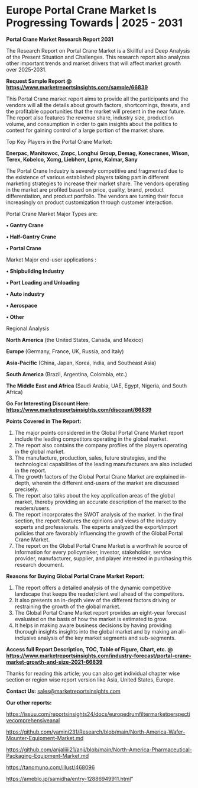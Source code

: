 # Europe Portal Crane Market Is Progressing Towards | 2025 - 2031

<strong>Portal Crane Market Research Report 2031</strong>

The Research Report on Portal Crane Market is a Skillful and Deep Analysis of the Present Situation and Challenges. This research report also analyzes other important trends and market drivers that will affect market growth over 2025-2031.

<strong>Request Sample Report @ <a href=https://www.marketreportsinsights.com/sample/66839>https://www.marketreportsinsights.com/sample/66839</a></strong>

This Portal Crane market report aims to provide all the participants and the vendors will all the details about growth factors, shortcomings, threats, and the profitable opportunities that the market will present in the near future. The report also features the revenue share, industry size, production volume, and consumption in order to gain insights about the politics to contest for gaining control of a large portion of the market share.

Top Key Players in the Portal Crane Market:

<strong>Enerpac, Manitowoc, Zmpc, Longhui Group, Demag, Konecranes, Wison, Terex, Kobelco, Xcmg, Liebherr, Lpmc, Kalmar, Sany</strong>

The Portal Crane Industry is severely competitive and fragmented due to the existence of various established players taking part in different marketing strategies to increase their market share. The vendors operating in the market are profiled based on price, quality, brand, product differentiation, and product portfolio. The vendors are turning their focus increasingly on product customization through customer interaction.

Portal Crane Market Major Types are:

<strong>• Gantry Crane

• Half-Gantry Crane

• Portal Crane</strong>

Market Major end-user applications :

<strong>• Shipbuilding Industry

• Port Loading and Unloading

• Auto industry

• Aerospace

• Other</strong>

Regional Analysis

</u><strong><b>North America</b></strong> (the United States, Canada, and Mexico)

<strong><b>Europe </b></strong>(Germany, France, UK, Russia, and Italy)

<strong><b>Asia-Pacific</b></strong> (China, Japan, Korea, India, and Southeast Asia)

<strong><b>South America</b></strong> (Brazil, Argentina, Colombia, etc.)

<strong><b>The Middle East and Africa</b></strong> (Saudi Arabia, UAE, Egypt, Nigeria, and South Africa)

<strong>Go For Interesting Discount Here: <a href=https://www.marketreportsinsights.com/discount/66839>https://www.marketreportsinsights.com/discount/66839</a></strong>

<strong>Points Covered in The Report:</strong>
<ol>
  <li>The major points considered in the Global Portal Crane Market report include the leading competitors operating in the global market.</li>
  <li>The report also contains the company profiles of the players operating in the global market.</li>
  <li>The manufacture, production, sales, future strategies, and the technological capabilities of the leading manufacturers are also included in the report.</li>
  <li>The growth factors of the Global Portal Crane Market are explained in-depth, wherein the different end-users of the market are discussed precisely.</li>
  <li>The report also talks about the key application areas of the global market, thereby providing an accurate description of the market to the readers/users.</li>
  <li>The report incorporates the SWOT analysis of the market. In the final section, the report features the opinions and views of the industry experts and professionals. The experts analyzed the export/import policies that are favorably influencing the growth of the Global Portal Crane Market.</li>
  <li>The report on the Global Portal Crane Market is a worthwhile source of information for every policymaker, investor, stakeholder, service provider, manufacturer, supplier, and player interested in purchasing this research document.</li>
</ol>
<strong>Reasons for Buying Global Portal Crane Market Report:</strong>

<ol>
  <li>The report offers a detailed analysis of the dynamic competitive landscape that keeps the reader/client well ahead of the competitors.</li>
  <li>It also presents an in-depth view of the different factors driving or restraining the growth of the global market.</li>
  <li>The Global Portal Crane Market report provides an eight-year forecast evaluated on the basis of how the market is estimated to grow.</li>
  <li>It helps in making aware business decisions by having providing thorough insights insights into the global market and by making an all-inclusive analysis of the key market segments and sub-segments.</li>
</ol>
<strong>Access full Report Description, TOC, Table of Figure, Chart, etc. @ <a href=https://www.marketreportsinsights.com/industry-forecast/portal-crane-market-growth-and-size-2021-66839>https://www.marketreportsinsights.com/industry-forecast/portal-crane-market-growth-and-size-2021-66839</a></strong>


Thanks for reading this article; you can also get individual chapter wise section or region wise report version like Asia, United States, Europe.

<strong>Contact Us:</strong>
sales@marketreportsinsights.com

<strong>Our other reports:</strong>

<a href=https://issuu.com/reportsinsights24/docs/europedrumfiltermarketperspectivecomprehensiveanal>https://issuu.com/reportsinsights24/docs/europedrumfiltermarketperspectivecomprehensiveanal</a>

<a href=https://github.com/yamini231/Research/blob/main/North-America-Wafer-Mounter-Equipment-Market.md>https://github.com/yamini231/Research/blob/main/North-America-Wafer-Mounter-Equipment-Market.md</a>

<a href=https://github.com/anjaliiii21/anjj/blob/main/North-America-Pharmaceutical-Packaging-Equipment-Market.md>https://github.com/anjaliiii21/anjj/blob/main/North-America-Pharmaceutical-Packaging-Equipment-Market.md</a>

<a href=https://tanomuno.com/illust/468096>https://tanomuno.com/illust/468096</a>

<a href=https://ameblo.jp/samidha/entry-12886949911.html>https://ameblo.jp/samidha/entry-12886949911.html</a>"
